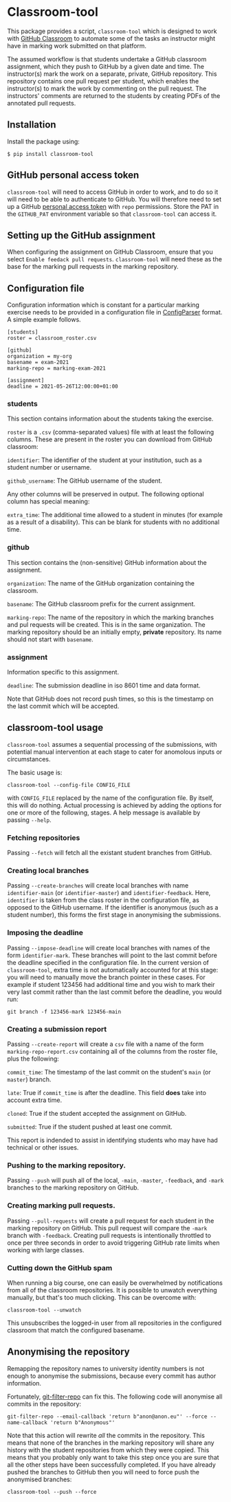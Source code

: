 # Classroom-tool

This package provides a script, `classroom-tool` which is designed to work with
[GitHub Classroom](https://classroom.github.com) to automate some of the tasks
an instructor might have in marking work submitted on that platform.

The assumed workflow is that students undertake a GitHub classroom assignment,
which they push to GitHub by a given date and time. The instructor(s) mark the
work on a separate, private, GitHub repository. This repository contains one
pull request per student, which enables the instructor(s) to mark the work by
commenting on the pull request. The instructors' comments are returned to the
students by creating PDFs of the annotated pull requests.


## Installation

Install the package using:

```console
$ pip install classroom-tool
```

## GitHub personal access token

`classroom-tool` will need to access GitHub in order to work, and to do so it
will need to be able to authenticate to GitHub. You will therefore need to set
up a GitHub [personal access
token](https://docs.github.com/en/github/authenticating-to-github/creating-a-personal-access-token)
with `repo` permissions. Store the PAT in the `GITHUB_PAT` environment variable
so that `classroom-tool` can access it.

## Setting up the GitHub assignment

When configuring the assignment on GitHub Classroom, ensure that you select
`Enable feedack pull requests`. `classroom-tool` will need these as the base
for the marking pull requests in the marking repository.

## Configuration file

Configuration information which is constant for a particular marking exercise
needs to be provided in a configuration file in
[ConfigParser](https://docs.python.org/3/library/configparser.html) format. A
simple example follows.

```
[students]
roster = classroom_roster.csv

[github]
organization = my-org
basename = exam-2021
marking-repo = marking-exam-2021

[assignment]
deadline = 2021-05-26T12:00:00+01:00
```

### students

This section contains information about the students taking the exercise.

`roster` is a `.csv` (comma-separated values) file with at least the following
columns. These are present in the roster you can download from GitHub classroom:

`identifier`: The identifier of the student at your institution, such as a
student number or username.

`github_username`: The GitHub username of the student.

Any other columns will be preserved in output. The following optional column
has special meaning:

`extra_time`: The additional time allowed to a student in minutes (for example
as a result of a disability). This can be blank for students with no additional
time.

### github

This section contains the (non-sensitive) GitHub information about the
assignment.

`organization`: The name of the GitHub organization containing the classroom.

`basename`: The GitHub classroom prefix for the current assignment.

`marking-repo`: The name of the repository in which the marking branches and
pul requests will be created. This is in the same organization. The marking
repository should be an initially empty, **private** repository. Its name
should not start with `basename`.

### assignment

Information specific to this assignment.

`deadline`: The submission deadline in iso 8601 time and data format.

Note that GitHub does not record push times, so this is the timestamp on the
last commit which will be accepted.

## classroom-tool usage

`classroom-tool` assumes a sequential processing of the submissions, with
potential manual intervention at each stage to cater for anomolous inputs or
circumstances.

The basic usage is:
```
classroom-tool --config-file CONFIG_FILE
```
with `CONFIG_FILE` replaced by the name of the configuration file. By itself,
this will do nothing. Actual processing is achieved by adding the options for
one or more of the following, stages. A help message is available by passing
`--help`.

### Fetching repositories

Passing `--fetch` will fetch all the existant student branches from GitHub.

### Creating local branches

Passing `--create-branches` will create local branches with name
`identifier-main` (or `identifier-master`) and `identifier-feedback`. Here,
`identifier` is taken from the class roster in the configuration file, as
opposed to the GitHub username. If the identifier is anonymous (such as a
student number), this forms the first stage in anonymising the submissions.

### Imposing the deadline

Passing `--impose-deadline` will create local branches with names of the form
`identifier-mark`. These branches will point to the last commit before the
deadline specified in the configuration file. In the current version of
`classroom-tool`, extra time is not automatically accounted for at this stage:
you will need to manually move the branch pointer in these cases. For example
if student 123456 had additional time and you wish to mark their very last
commit rather than the last commit before the deadline, you would run:
```
git branch -f 123456-mark 123456-main
```

### Creating a submission report

Passing `--create-report` will create a `csv` file with a name of the form
`marking-repo-report.csv` containing all of the columns from the roster file,
plus the following:

`commit_time`: The timestamp of the last commit on the student's `main` (or
`master`) branch.

`late`: True if `commit_time` is after the deadline. This field **does** take
into account extra time.

`cloned`: True if the student accepted the assignment on GitHub.

`submitted`: True if the student pushed at least one commit.

This report is indended to assist in identifying students who may have had
technical or other issues.

### Pushing to the marking repository.

Passing `--push` will push all of the local, `-main`, `-master`, `-feedback`,
and `-mark` branches to the marking repository on GitHub.

### Creating marking pull requests.

Passing `--pull-requests` will create a pull request for each student in the
marking repository on GitHub. This pull request will compare the `-mark` branch
with `-feedback`. Creating pull requests is intentionally throttled to once per
three seconds in order to avoid triggering GitHub rate limits when working with
large classes.

### Cutting down the GitHub spam

When running a big course, one can easily be overwhelmed by notifications from
all of the classroom repositories. It is possible to unwatch everything
manually, but that's too much clicking. This can be overcome with:
```
classroom-tool --unwatch
```
This unsubscribes the logged-in user from all repositories in the configured
classroom that match the configured basename.

## Anonymising the repository

Remapping the repository names to university identity numbers is not enough to
anonymise the submissions, because every commit has author information. 

Fortunately, [git-filter-repo](https://github.com/newren/git-filter-repo) can
fix this. The following code will anonymise all commits in the repository:

```
git-filter-repo --email-callback 'return b"anon@anon.eu"' --force --name-callback 'return b"Anonymous"'
```

Note that this action will rewrite *all* the commits in the repository. This
means that none of the branches in the marking repository will share any
history with the student repositories from which they were copied. This means
that you probably only want to take this step once you are sure that all the
other steps have been successfully completed. If you have already pushed the
branches to GitHub then you will need to force push the anonymised branches:

```
classroom-tool --push --force
```
